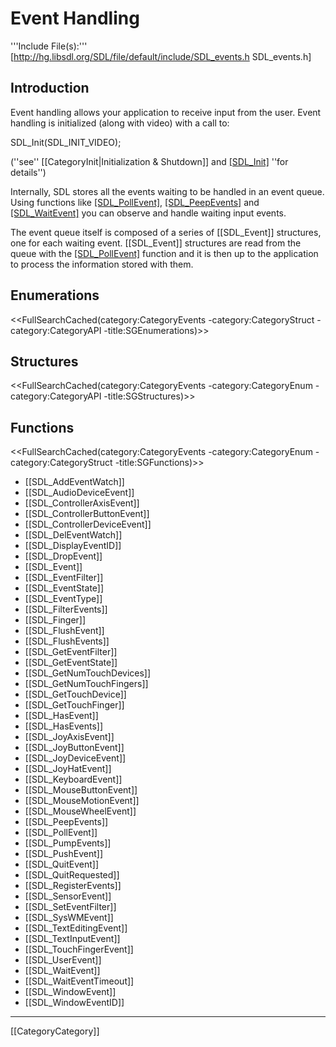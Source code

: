 # Event Handling

'''Include File(s):'''  [http://hg.libsdl.org/SDL/file/default/include/SDL_events.h SDL_events.h]


## Introduction
Event handling allows your application to receive input from the user. Event handling is initialized (along with video) with a call to:

<syntaxhighlight lang='c'>
SDL_Init(SDL_INIT_VIDEO);
</syntaxhighlight>

 (''see'' [[CategoryInit|Initialization & Shutdown]] and [[SDL_Init]]() ''for details'')

Internally, SDL stores all the events waiting to be handled in an event queue.  Using functions like [[SDL_PollEvent]](), [[SDL_PeepEvents]]() and [[SDL_WaitEvent]]() you can observe and handle waiting input events.

The event queue itself is composed of a series of [[SDL_Event]] structures, one for each waiting event. [[SDL_Event]] structures are read from the queue with the [[SDL_PollEvent]]() function and it is then up to the application to process the information stored with them.

## Enumerations
<<FullSearchCached(category:CategoryEvents -category:CategoryStruct -category:CategoryAPI -title:SGEnumerations)>>

## Structures
<<FullSearchCached(category:CategoryEvents -category:CategoryEnum -category:CategoryAPI -title:SGStructures)>>

## Functions
<<FullSearchCached(category:CategoryEvents -category:CategoryEnum -category:CategoryStruct -title:SGFunctions)>>

<!-- BEGIN CATEGORY LIST -->
* [[SDL_AddEventWatch]]
* [[SDL_AudioDeviceEvent]]
* [[SDL_ControllerAxisEvent]]
* [[SDL_ControllerButtonEvent]]
* [[SDL_ControllerDeviceEvent]]
* [[SDL_DelEventWatch]]
* [[SDL_DisplayEventID]]
* [[SDL_DropEvent]]
* [[SDL_Event]]
* [[SDL_EventFilter]]
* [[SDL_EventState]]
* [[SDL_EventType]]
* [[SDL_FilterEvents]]
* [[SDL_Finger]]
* [[SDL_FlushEvent]]
* [[SDL_FlushEvents]]
* [[SDL_GetEventFilter]]
* [[SDL_GetEventState]]
* [[SDL_GetNumTouchDevices]]
* [[SDL_GetNumTouchFingers]]
* [[SDL_GetTouchDevice]]
* [[SDL_GetTouchFinger]]
* [[SDL_HasEvent]]
* [[SDL_HasEvents]]
* [[SDL_JoyAxisEvent]]
* [[SDL_JoyButtonEvent]]
* [[SDL_JoyDeviceEvent]]
* [[SDL_JoyHatEvent]]
* [[SDL_KeyboardEvent]]
* [[SDL_MouseButtonEvent]]
* [[SDL_MouseMotionEvent]]
* [[SDL_MouseWheelEvent]]
* [[SDL_PeepEvents]]
* [[SDL_PollEvent]]
* [[SDL_PumpEvents]]
* [[SDL_PushEvent]]
* [[SDL_QuitEvent]]
* [[SDL_QuitRequested]]
* [[SDL_RegisterEvents]]
* [[SDL_SensorEvent]]
* [[SDL_SetEventFilter]]
* [[SDL_SysWMEvent]]
* [[SDL_TextEditingEvent]]
* [[SDL_TextInputEvent]]
* [[SDL_TouchFingerEvent]]
* [[SDL_UserEvent]]
* [[SDL_WaitEvent]]
* [[SDL_WaitEventTimeout]]
* [[SDL_WindowEvent]]
* [[SDL_WindowEventID]]
<!-- END CATEGORY LIST -->

----
[[CategoryCategory]]
